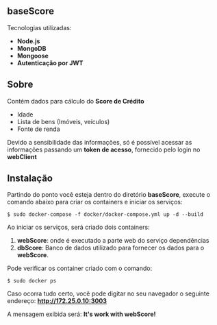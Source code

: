 ## baseScore

Tecnologias utilizadas:

* **Node.js**
* **MongoDB**
* **Mongoose**
* **Autenticação por JWT**

## Sobre

Contém dados para cálculo do **Score de Crédito**
* Idade
* Lista de bens (Imóveis, veículos)
* Fonte de renda

Devido a sensibilidade das informações, só é possível acessar as informações passando um **token de acesso**, fornecido pelo login no **webClient**

## Instalação

Partindo do ponto você esteja dentro do diretório **baseScore**, execute o comando abaixo para criar os containers e iniciar os serviços:
```
$ sudo docker-compose -f docker/docker-compose.yml up -d --build
```

Ao iniciar os serviços, será criado dois containers:

1. **webScore**: onde é executado a parte web do serviço dependências
2. **dbScore**: Banco de dados utilizado para fornecer os dados para o **webScore**.

Pode verificar os container criado com o comando:
```
$ sudo docker ps
```


Caso ocorra tudo certo, você pode digitar no seu navegador o seguinte endereço: **http://172.25.0.10:3003** 

A mensagem exibida será: **It's work with webScore!**
